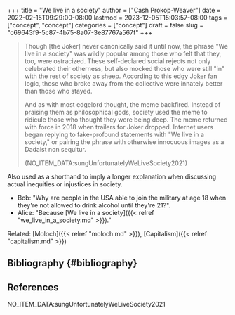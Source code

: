 +++
title = "We live in a society"
author = ["Cash Prokop-Weaver"]
date = 2022-02-15T09:29:00-08:00
lastmod = 2023-12-05T15:03:57-08:00
tags = ["concept", "concept"]
categories = ["concept"]
draft = false
slug = "c69643f9-5c87-4b75-8a07-3e87767a567f"
+++

> Though [the Joker] never canonically said it until now, the phrase "We live in a society" was wildly popular among those who felt that they, too, were ostracized. These self-declared social rejects not only celebrated their otherness, but also mocked those who were still "in" with the rest of society as sheep. According to this edgy Joker fan logic, those who broke away from the collective were innately better than those who stayed.
>
> And as with most edgelord thought, the meme backfired. Instead of praising them as philosophical gods, society used the meme to ridicule those who thought they were being deep. The meme returned with force in 2018 when trailers for Joker dropped. Internet users began replying to fake-profound statements with "We live in a society," or pairing the phrase with otherwise innocuous images as a Dadaist non sequitur.
>
> (NO_ITEM_DATA:sungUnfortunatelyWeLiveSociety2021)

Also used as a shorthand to imply a longer explanation when discussing actual inequities or injustices in society.

-   Bob: "Why are people in the USA able to join the military at age 18 when they're not allowed to drink alcohol until they're 21?".
-   Alice: "Because [We live in a society]({{< relref "we_live_in_a_society.md" >}})."

Related: [Moloch]({{< relref "moloch.md" >}}), [Capitalism]({{< relref "capitalism.md" >}})


## Bibliography {#bibliography}

## References

<style>.csl-entry{text-indent: -1.5em; margin-left: 1.5em;}</style><div class="csl-bib-body">
  <div class="csl-entry">NO_ITEM_DATA:sungUnfortunatelyWeLiveSociety2021</div>
</div>
